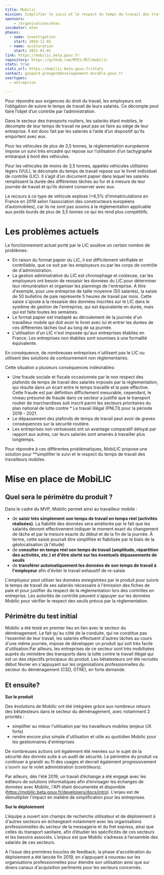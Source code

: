 ```yaml
---
title: Mobilic
mission: Simplifier le suivi et le respect du temps de travail des travailleurs mobiles
sponsors:
    - /organisations/mtes
incubator: mtes
phases:
  - name: investigation
    start: 2019-11-01
  - name: acceleration
    start: 2021-01-01
link: https://mobilic.beta.gouv.fr
repository: https://github.com/MTES-MCT/mobilic
stats: true
stats_url: https://mobilic.beta.gouv.fr/stats
contact: gaspard.granger@developpement-durable.gouv.fr
usertypes:
  - entreprise

---
```


Pour répondre aux exigences du droit du travail, les employeurs ont l’obligation de suivre le temps de travail de leurs salariés. Ce décompte peut faire l’objet d’un contrôle par l’administration.

Dans le secteur des transports routiers, les salariés étant mobiles, le décompte de leur temps de travail ne peut pas se faire au siège de leur entreprise. Il est donc fait par les salariés à l’aide d’un dispositif qu’ils emportent avec eux.

Pour les véhicules de plus de 3,5 tonnes, la réglementation européenne impose un suivi très encadré qui repose sur l’utilisation d’un tachygraphe embarqué à bord des véhicules.

Pour les véhicules de moins de 3,5 tonnes, appelés véhicules utilitaires légers (VUL), le décompte du temps de travail repose sur le livret individuel de contrôle (LIC). Il s’agit d’un document papier dans lequel les salariés remplissent la durée des différentes tâches au fur et à mesure de leur journée de travail et qu’ils doivent conserver avec eux.

Le recours à ce type de véhicule explose (+6,5% d’immatriculations en France en 2019 selon l’association des constructeurs européens d’automobiles), car ils ne sont pas soumis à la réglementation applicable aux poids lourds de plus de 3,5 tonnes ce qui les rend plus compétitifs.


# Les problèmes actuels

Le fonctionnement actuel porté par le LIC soulève un certain nombre de problèmes:

* En raison du format papier du LIC, il est difficilement vérifiable et contrôlable, que ce soit par les employeurs ou par les corps de contrôle de d'administration.
* La gestion administrative du LIC est chronophage et coûteuse, car les employeurs ont besoin de ressaisir les données du LIC pour déterminer leur rémunération et organiser les plannings de l'entreprise. A titre d'exemple, pour une entreprise de taille moyenne (50 salariés), la saisie de 50 bulletins de paie représente 5 heures de travail par mois. Cette saisie s'ajoute à la ressaisie des données inscrites sur le LIC dans le système de gestion de l'entreprise, qui est équivalente en durée, mais qui est faite toutes les semaines.
* Le format papier est inadapté au déroulement de la journée d'un travailleur mobile qui doit avoir le livret avec lui et entrer les durées de ces différentes tâches tout au long de sa journée.
* L'utilisation d'un LIC n'est imposée qu'aux entreprises établies en France. Les entreprises non établies sont soumises à une formalité équivalente.

En conséquence, de nombreuses entreprises n'utilisent pas le LIC ou utilisent des solutions de contournement non réglementaires.

Cette situation a plusieurs conséquences indésirables:
* Une fraude sociale et fiscale occasionnée par le non respect des plafonds de temps de travail des salariés  imposés par la réglementation, qui résulte dans un écart entre le temps travaillé et la paie effective. Cette fraude est par définition difficilement mesurable, cependant, le niveau présumé de fraude dans ce secteur a justifié que le transport routier de marchandises soit inscrit parmi les secteurs prioritaires du plan national de lutte contre * Le travail illégal (PNLTI) pour la période 2019 - 2021.
* Le dépassement des plafonds de temps de travail peut avoir de graves conséquences sur la sécurité routière.
* Les entreprises non vertueuses ont un avantage comparatif déloyal par rapport aux autres, car leurs salariés sont amenés à travailler plus longtemps.

Pour répondre à ces différentes problématiques, MobiLIC propose une solution pour **simplifier le suivi et le respect du temps de travail des travailleurs mobiles. 

# Mise en place de MobiLIC

## Quel sera le périmètre du produit ? 

Dans le cadre du MVP, Mobilic permet ainsi au travailleur mobile : 

* de **saisir très simplement son temps de travail en temps réel (activités réalisées)**. La fiabilité des données sera améliorée par le fait que les salariés devront effectivement indiquer le moment exact du changement de tâche et par la mesure exacte du début et de la fin de la journée. À terme, cette saisie pourrait être simplifiée et fiabilisée par le biais de la géolocalisation (à l'étude)
* de **consulter en temps réel son temps de travail (amplitude, répartition des activités, etc.) et d'être alerté sur les éventuels dépassements de seuils** 
* de **transférer automatiquement les données de son temps de travail à l'employeur** afin d'éviter le travail exhaustif de re-saisie

L'employeur peut utiliser les données enregistrées par le produit pour suivre le temps de travail de ses salariés nécessaire à l'émission des fiches de paie et pour justifier du respect de la réglementation lors des contrôles en entreprise.
Les autorités de contrôle peuvent s'appuyer sur les données Mobilic pour vérifier le respect des seuils prévus par la réglementation. 

## Périmètre du test initial

Mobilic a été testé en premier lieu en lien avec le secteur du déménagement. Le fait qu'au côté de la conduite, qui ne constitue pas l'essentiel de leur travail, les salariés effectuent d'autres tâches au cours d'une même journée, impose de développer un produit qui soit très facile d'utilisation.Par ailleurs, les entreprises de ce secteur sont très mobilisées auprès du ministère des transports dans la lutte contre le travail illégal qui est un des objectifs principaux du produit. 
Les bêtatesteurs ont été recrutés début février en s'appuyant sur les organisations professionnelles du secteur du déménagement (CSD, OTRE), en forte demande. 

## Et ensuite?

**Sur le produit**

Des évolutions de Mobilic ont été intégrées grâce aux nombreux retours des bêtatesteurs dans le secteur du déménagement, avec notamment 2 priorités : 
- simplifier au mieux l'utilisation par les travailleurs mobiles (enjeux UX forts)
- rendre encore plus simple d'utilisation et utile au quotidien Mobilic pour les gestionnaires d'entreprises 

De nombreuses actions ont également été menées sur le sujet de la sécurité des donnés suite à un audit de sécurité. Le périmètre du produit va continuer à grandir au fil des usages et devrait également progressivement s'ouvrir sur le volet administration (contrôleurs).

Par ailleurs, dès l'été 2019, un travail d’échange a été engagé avec les éditeurs de solutions informatiques afin d’envisager les échanges de données avec Mobilic, l'API étant documentée et disponible (https://mobilic.beta.gouv.fr/developers/docs/intro). L'enjeu est de démultiplier l'impact en matière de simplification pour les entreprises.

**Sur le déploiement**

L’équipe a ouvert son champs de recherche utilisateur et de déploiement à d'autres secteurs en échangeant notamment avec les organisations professionnelles du secteur de la messagerie et du fret express, ainsi que celles du transport sanitaire, afin d’étudier les spécificités de ces secteurs et les besoins associés. L’enjeux est que Mobilic s’adresse à l’ensemble des salariés de ces secteurs.

A l’issue des premières boucles de feedback, la phase d'accélération du déploiement a été lancée fin 2019, en s’appuyant à nouveau sur les organisations professionnelles pour étendre son utilisation ainsi que sur divers canaux d'acquisition pertinents pour les secteurs concernés. 
